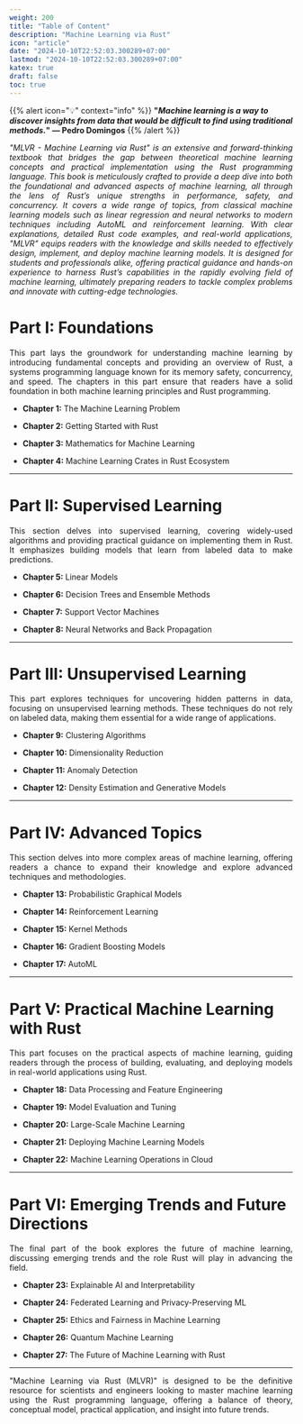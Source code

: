 ```yaml
---
weight: 200
title: "Table of Content"
description: "Machine Learning via Rust"
icon: "article"
date: "2024-10-10T22:52:03.300289+07:00"
lastmod: "2024-10-10T22:52:03.300289+07:00"
katex: true
draft: false
toc: true
---
```

{{% alert icon="💡" context="info" %}}
<strong>"<em>Machine learning is a way to discover insights from data that would be difficult to find using traditional methods.</em>" — Pedro Domingos</strong>
{{% /alert %}}

<p style="text-align: justify;">
<em>"MLVR - Machine Learning via Rust" is an extensive and forward-thinking textbook that bridges the gap between theoretical machine learning concepts and practical implementation using the Rust programming language. This book is meticulously crafted to provide a deep dive into both the foundational and advanced aspects of machine learning, all through the lens of Rust’s unique strengths in performance, safety, and concurrency. It covers a wide range of topics, from classical machine learning models such as linear regression and neural networks to modern techniques including AutoML and reinforcement learning. With clear explanations, detailed Rust code examples, and real-world applications, "MLVR" equips readers with the knowledge and skills needed to effectively design, implement, and deploy machine learning models. It is designed for students and professionals alike, offering practical guidance and hands-on experience to harness Rust’s capabilities in the rapidly evolving field of machine learning, ultimately preparing readers to tackle complex problems and innovate with cutting-edge technologies.</em>
</p>

# **Part I:** Foundations

<p style="text-align: justify;">
This part lays the groundwork for understanding machine learning by introducing fundamental concepts and providing an overview of Rust, a systems programming language known for its memory safety, concurrency, and speed. The chapters in this part ensure that readers have a solid foundation in both machine learning principles and Rust programming.
</p>

- <p style="text-align: justify;"><strong>Chapter 1:</strong> The Machine Learning Problem</p>
- <p style="text-align: justify;"><strong>Chapter 2:</strong> Getting Started with Rust</p>
- <p style="text-align: justify;"><strong>Chapter 3:</strong> Mathematics for Machine Learning</p>
- <p style="text-align: justify;"><strong>Chapter 4:</strong> Machine Learning Crates in Rust Ecosystem</p>
---

# **Part II:** Supervised Learning

<p style="text-align: justify;">
This section delves into supervised learning, covering widely-used algorithms and providing practical guidance on implementing them in Rust. It emphasizes building models that learn from labeled data to make predictions.
</p>

- <p style="text-align: justify;"><strong>Chapter 5:</strong> Linear Models</p>
- <p style="text-align: justify;"><strong>Chapter 6:</strong> Decision Trees and Ensemble Methods</p>
- <p style="text-align: justify;"><strong>Chapter 7:</strong> Support Vector Machines</p>
- <p style="text-align: justify;"><strong>Chapter 8:</strong> Neural Networks and Back Propagation</p>
---

# **Part III:** Unsupervised Learning

<p style="text-align: justify;">
This part explores techniques for uncovering hidden patterns in data, focusing on unsupervised learning methods. These techniques do not rely on labeled data, making them essential for a wide range of applications.
</p>

- <p style="text-align: justify;"><strong>Chapter 9:</strong> Clustering Algorithms</p>
- <p style="text-align: justify;"><strong>Chapter 10:</strong> Dimensionality Reduction</p>
- <p style="text-align: justify;"><strong>Chapter 11:</strong> Anomaly Detection</p>
- <p style="text-align: justify;"><strong>Chapter 12:</strong> Density Estimation and Generative Models</p>
---

# **Part IV:** Advanced Topics

<p style="text-align: justify;">
This section delves into more complex areas of machine learning, offering readers a chance to expand their knowledge and explore advanced techniques and methodologies.
</p>

- <p style="text-align: justify;"><strong>Chapter 13:</strong> Probabilistic Graphical Models</p>
- <p style="text-align: justify;"><strong>Chapter 14:</strong> Reinforcement Learning</p>
- <p style="text-align: justify;"><strong>Chapter 15:</strong> Kernel Methods</p>
- <p style="text-align: justify;"><strong>Chapter 16:</strong> Gradient Boosting Models</p>
- <p style="text-align: justify;"><strong>Chapter 17:</strong> AutoML</p>
---

# **Part V:** Practical Machine Learning with Rust

<p style="text-align: justify;">
This part focuses on the practical aspects of machine learning, guiding readers through the process of building, evaluating, and deploying models in real-world applications using Rust.
</p>

- <p style="text-align: justify;"><strong>Chapter 18:</strong> Data Processing and Feature Engineering</p>
- <p style="text-align: justify;"><strong>Chapter 19:</strong> Model Evaluation and Tuning</p>
- <p style="text-align: justify;"><strong>Chapter 20:</strong> Large-Scale Machine Learning</p>
- <p style="text-align: justify;"><strong>Chapter 21:</strong> Deploying Machine Learning Models</p>
- <p style="text-align: justify;"><strong>Chapter 22:</strong> Machine Learning Operations in Cloud</p>
---

# **Part VI:** Emerging Trends and Future Directions

<p style="text-align: justify;">
The final part of the book explores the future of machine learning, discussing emerging trends and the role Rust will play in advancing the field.
</p>

- <p style="text-align: justify;"><strong>Chapter 23:</strong> Explainable AI and Interpretability</p>
- <p style="text-align: justify;"><strong>Chapter 24:</strong> Federated Learning and Privacy-Preserving ML</p>
- <p style="text-align: justify;"><strong>Chapter 25:</strong> Ethics and Fairness in Machine Learning</p>
- <p style="text-align: justify;"><strong>Chapter 26:</strong> Quantum Machine Learning</p>
- <p style="text-align: justify;"><strong>Chapter 27:</strong> The Future of Machine Learning with Rust</p>
---

<p style="text-align: justify;">
"Machine Learning via Rust (MLVR)" is designed to be the definitive resource for scientists and engineers looking to master machine learning using the Rust programming language, offering a balance of theory, conceptual model, practical application, and insight into future trends.
</p>
